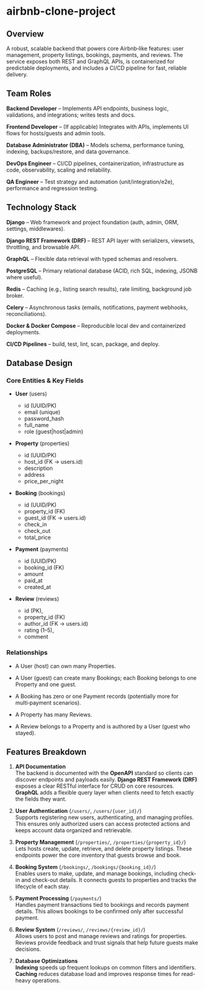 # airbnb-clone-project

## Overview
A robust, scalable backend that powers core Airbnb‑like features: user management, property listings, bookings, payments, and reviews. The service exposes both REST and GraphQL APIs, is containerized for predictable deployments, and includes a CI/CD pipeline for fast, reliable delivery.

## Team Roles

**Backend Developer** – Implements API endpoints, business logic, validations, and integrations; writes tests and docs.

**Frontend Developer** – (If applicable) Integrates with APIs, implements UI flows for hosts/guests and admin tools.

**Database Administrator (DBA)** – Models schema, performance tuning, indexing, backups/restore, and data governance.

**DevOps Engineer** – CI/CD pipelines, containerization, infrastructure as code, observability, scaling and reliability.

**QA Engineer** – Test strategy and automation (unit/integration/e2e), performance and regression testing.

## Technology Stack

**Django** – Web framework and project foundation (auth, admin, ORM, settings, middlewares).

**Django REST Framework (DRF)** – REST API layer with serializers, viewsets, throttling, and browsable API.

**GraphQL** – Flexible data retrieval with typed schemas and resolvers.

**PostgreSQL** – Primary relational database (ACID, rich SQL, indexing, JSONB where useful).

**Redis** – Caching (e.g., listing search results), rate limiting, background job broker.

**Celery** – Asynchronous tasks (emails, notifications, payment webhooks, reconciliations).

**Docker & Docker Compose** – Reproducible local dev and containerized deployments.

**CI/CD Pipelines** – build, test, lint, scan, package, and deploy.

## Database Design

### Core Entities & Key Fields

- **User** (users)

  - id (UUID/PK)
  - email (unique)
  - password_hash
  - full_name
  - role (guest|host|admin)

- **Property** (properties)

  - id (UUID/PK)
  - host_id (FK → users.id)
  - description
  - address
  - price_per_night

- **Booking** (bookings)

  - id (UUID/PK)
  - property_id (FK)
  - guest_id (FK → users.id)
  - check_in
  - check_out
  - total_price

- **Payment** (payments)

  - id (UUID/PK)
  - booking_id (FK)
  - amount
  - paid_at
  - created_at

- **Review** (reviews)

  - id (PK),
  - property_id (FK)
  - author_id (FK → users.id)
  - rating (1–5),
  - comment

### Relationships

- A User (host) can own many Properties.

- A User (guest) can create many Bookings; each Booking belongs to one Property and one guest.

- A Booking has zero or one Payment records (potentially more for multi‑payment scenarios).

- A Property has many Reviews.

- A Review belongs to a Property and is authored by a User (guest who stayed).

## Features Breakdown

1) **API Documentation**  
   The backend is documented with the **OpenAPI** standard so clients can discover endpoints and payloads easily. **Django REST Framework (DRF)** exposes a clear RESTful interface for CRUD on core resources. **GraphQL** adds a flexible query layer when clients need to fetch exactly the fields they want.

2) **User Authentication** (`/users/`, `/users/{user_id}/`)  
   Supports registering new users, authenticating, and managing profiles. This ensures only authorized users can access protected actions and keeps account data organized and retrievable.

3) **Property Management** (`/properties/`, `/properties/{property_id}/`)  
   Lets hosts create, update, retrieve, and delete property listings. These endpoints power the core inventory that guests browse and book.

4) **Booking System** (`/bookings/`, `/bookings/{booking_id}/`)  
   Enables users to make, update, and manage bookings, including check-in and check-out details. It connects guests to properties and tracks the lifecycle of each stay.

5) **Payment Processing** (`/payments/`)  
   Handles payment transactions tied to bookings and records payment details. This allows bookings to be confirmed only after successful payment.

6) **Review System** (`/reviews/`, `/reviews/{review_id}/`)  
   Allows users to post and manage reviews and ratings for properties. Reviews provide feedback and trust signals that help future guests make decisions.

7) **Database Optimizations**  
   **Indexing** speeds up frequent lookups on common filters and identifiers. **Caching** reduces database load and improves response times for read-heavy operations.



